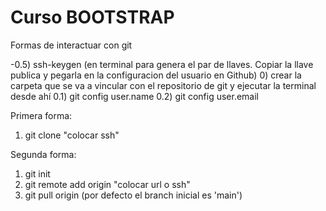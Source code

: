 # Curso BOOTSTRAP

Formas de interactuar con git

-0.5) ssh-keygen (en terminal para genera el par de llaves. Copiar la llave publica y pegarla en la configuracion del usuario en Github)
0) crear la carpeta que se va a vincular con el repositorio de git y ejecutar la terminal desde ahí
0.1) git config user.name <nombre>
0.2) git config user.email <email>

Primera forma:
1) git clone "colocar ssh"

Segunda forma:
1) git init
2) git remote add origin "colocar url o ssh"
3) git pull origin <branch> (por defecto el branch inicial es 'main')
